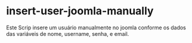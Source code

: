 insert-user-joomla-manually
===========================

Este Scrip insere um usuário manualmente no joomla conforme os dados das variáveis de nome, username, senha, e email.

